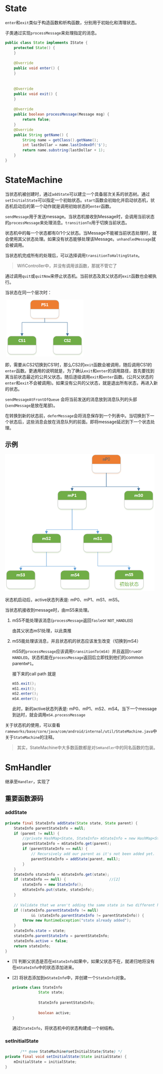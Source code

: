 # State

`enter`和`exit`类似于构造函数和析构函数，分别用于初始化和清理状态。

子类通过实现`processMessage`来处理指定的消息。

```java
public class State implements IState {
    protected State() {
    }

    @Override
    public void enter() {
    }

    
    @Override
    public void exit() {
    }

    @Override
    public boolean processMessage(Message msg) {
        return false;
    }
    @Override
    public String getName() {
        String name = getClass().getName();
        int lastDollar = name.lastIndexOf('$');
        return name.substring(lastDollar + 1);
    }
}

```



# StateMachine

当状态机被创建时，通过`addState`可以建立一个具备层次关系的状态树。通过`setInitialState`可以指定一个初始状态。`start`函数会初始化并启动状态机，状态机启动后的第一个动作就是调用初始状态的`enter`函数。

`sendMessage`用于发送message。当状态机接收到Message时，会调用当前状态的`processMessage`来处理消息。`transitionTo`用于切换当前状态。



状态机中的每一个状态都有0/1个父状态。当Message不能被当前状态处理时，就会使用其父状态处理。如果没有状态能够处理该Message。`unhandledMessage`就会被调用。



当状态机完成所有的处理后，可以选择调用`transitionToHaltingState`。

> WifiController中，并没有调用该函数，那就不管它了

通过调用`quit`或`quitNow`来停止状态机。当前状态及其父状态的`exit`函数也会被执行。



当状态在同一个层次时：

​			![1577965707482](images/1577965707482.png)

即，需要从CS2切换到CS1时，那么CS2的`exit`函数会被调用，随后调用CS1的`enter`函数。更通用的说明就是，为了确认`exit`和`enter`的调用路径，首先要找到离当前状态最近的公共父状态。随后逐级调用`exit`和`enter`函数。(公共父状态的`enter`和`exit`不会被调用)。如果没有公共的父状态，就是退出所有状态，再进入新的状态。



`sendMessageAtFrontOfQueue` 会将当前发送的消息放到消息队列的头部(`sendMessage`是放在尾部)。

在转换到新的状态前，`deferMessage`会将消息保存到一个列表中。当切换到下一个状态后，这些消息会放在消息队列的前面。即将message延迟到下一个状态处理。



## 示例

![1577966739067](images/1577966739067.png)



状态机启动后，active状态列表是: mP0、mP1、mS1、mS5。

当状态机接收到message时，由mS5来处理。

1. mS5不能处理该消息(`processMessage`返回`fasle`or `NOT_HANDLED`)

    由其父状态mS1处理，以此类推

2. mS5能处理该消息，并且状态机的状态应该发生改变（切换到mS4）

    mS5的`processMessage`应该调用`transitionTo(mS4) `并且返回`true`or `HANDLED`。状态机能在`processMessage`返回后立即找到他们的common parent`mP1`。

    接下来的call path 就是

    ```java
    mS5.exit();
    mS1.exit();
    mS2.enter();
    mS4.enter();
    ```

    此时，新的active状态列表是: mP0、mP1、mS2、mS4。当下一个message到达时，就会调用`mS4.processMessage`

    

关于状态机的使用，可以查看`rameworks/base/core/java/com/android/internal/util/StateMachine.java`中关于`StateMachine`的注释。



> 其实，StateMachine中大多数函数都是对`SmHandler`中的同名函数的包装。









# SmHandler



继承至`Handler`，实现了





## 重要函数源码

### addState

```java
private final StateInfo addState(State state, State parent) {
    StateInfo parentStateInfo = null;
    if (parent != null) {
        //private HashMap<State, StateInfo> mStateInfo = new HashMap<State, StateInfo>();
        parentStateInfo = mStateInfo.get(parent);
        if (parentStateInfo == null) {												//[1]
            // Recursively add our parent as it's not been added yet.
            parentStateInfo = addState(parent, null);
        }
    }
    StateInfo stateInfo = mStateInfo.get(state);
    if (stateInfo == null) {					//[2]
        stateInfo = new StateInfo();
        mStateInfo.put(state, stateInfo);
    }

    // Validate that we aren't adding the same state in two different hierarchies.
    if ((stateInfo.parentStateInfo != null)
            && (stateInfo.parentStateInfo != parentStateInfo)) {
        throw new RuntimeException("state already added");
    }
    stateInfo.state = state;
    stateInfo.parentStateInfo = parentStateInfo;
    stateInfo.active = false;
    return stateInfo;
}

```

- [1] 判断父状态是否在`mStateInfo`如果中，如果父状态不在，就递归地将没有在`mStateInfo`中的状态添加进来。

- [2] 将状态添加到`mStateInfo`中，并创建一个`StateInfo`对象。

    ```java
    private class StateInfo 
                State state;
    
                StateInfo parentStateInfo;
    
                boolean active;
    }
    ```

    通过`StateInfo`，将状态机中的状态构建成一个树结构。





### setInitialState

```java
       /** @see StateMachine#setInitialState(State) */
private final void setInitialState(State initialState) {
	mInitialState = initialState;
}
```

